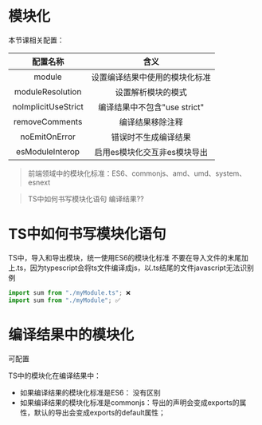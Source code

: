 # 模块化

本节课相关配置：

|      配置名称       |              含义              |
| :-----------------: | :----------------------------: |
|       module        | 设置编译结果中使用的模块化标准 |
|  moduleResolution   |       设置解析模块的模式       |
| noImplicitUseStrict |  编译结果中不包含"use strict"  |
|   removeComments    |        编译结果移除注释        |
|    noEmitOnError    |      错误时不生成编译结果      |
|   esModuleInterop   |  启用es模块化交互非es模块导出  |

> 前端领域中的模块化标准：ES6、commonjs、amd、umd、system、esnext

> TS中如何书写模块化语句
> 编译结果??

# TS中如何书写模块化语句

TS中，导入和导出模块，统一使用ES6的模块化标准
不要在导入文件的末尾加上.ts，因为typescript会将ts文件编译成js，以.ts结尾的文件javascript无法识别
例
```ts
import sum from "./myModule.ts"; ❌
import sum from "./myModule"; ✅
```

# 编译结果中的模块化

可配置

TS中的模块化在编译结果中：

- 如果编译结果的模块化标准是ES6： 没有区别
- 如果编译结果的模块化标准是commonjs：导出的声明会变成exports的属性，默认的导出会变成exports的default属性；
